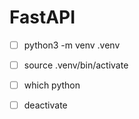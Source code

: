 # FastAPI

- [ ] python3 -m venv .venv

- [ ] source .venv/bin/activate

- [ ] which python

- [ ] deactivate
